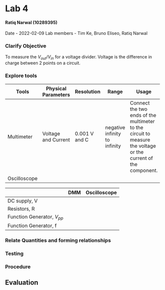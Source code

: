 # Lab 4
#### Ratiq Narwal (10289395)
Date - 2022-02-09
Lab members - Tim Ke, Bruno Eliseo, Ratiq Narwal

### Clarify Objective
To measure the ${V_{out}/V_{in}}$ for a voltage divider.
Voltage is the difference in charge between 2 points on a circuit.


### Explore tools
| Tools        | Physical Parameters | Resolution    | Range                         | Usage                                                                                                         | Uncertainty |
| ------------ | ------------------- | ------------- | ----------------------------- | ------------------------------------------------------------------------------------------------------------- | ----------- |
| Multimeter   | Voltage and Current | 0.001 V and C | negative infinity to infinity | Connect the two ends of the multimeter to the circuit to measure the voltage or the current of the component. | 0.001       |
| Oscilloscope |                     |               |                               |                                                                                                               |             |


|                                | DMM | Oscilloscope |
| ------------------------------ | --- | ------------ |
| DC supply, V                   |     |              |
| Resistors, R                   |     |              |
| Function Generator, ${V_{pp}}$ |     |              |
| Function Generator, f          |     |              |


### Relate Quantities and forming relationships

### Testing

### Procedure

## Evaluation